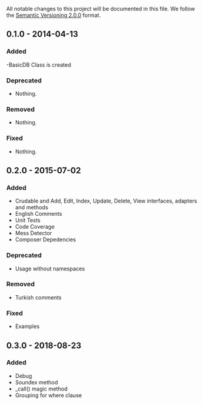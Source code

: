 All notable changes to this project will be documented in this file.
We follow the [Semantic Versioning 2.0.0](http://semver.org/) format.


## 0.1.0 - 2014-04-13

### Added
-BasicDB Class is created

### Deprecated
- Nothing.

### Removed
- Nothing.

### Fixed
- Nothing.

## 0.2.0 - 2015-07-02

### Added
- Crudable and Add, Edit, Index, Update, Delete, View interfaces, adapters and methods
- English Comments
- Unit Tests
- Code Coverage
- Mess Detector
- Composer Depedencies

### Deprecated
- Usage without namespaces

### Removed
- Turkish comments

### Fixed
- Examples

## 0.3.0 - 2018-08-23

### Added
- Debug
- Soundex method
- _call() magic method
- Grouping for where clause
